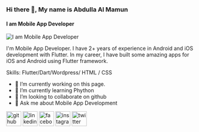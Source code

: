 ### Hi there 👋, My name is Abdulla Al Mamun
#### I am Mobile App Developer
![I am Mobile App Developer](https://scontent.fspd5-1.fna.fbcdn.net/v/t39.30808-6/307760946_1834332410242591_8184924969588274888_n.jpg?_nc_cat=101&ccb=1-7&_nc_sid=174925&_nc_eui2=AeE8g-VlhqvNOX1fo0gkzYhxH7ptZkTr2_Afum1mROvb8PhY2TEPiyQ8CKWa0itNc0AlEY87ukYMvv9jb7arwulf&_nc_ohc=waqO2tn6negAX_tat3j&_nc_ht=scontent.fspd5-1.fna&oh=00_AT9VPyyz6nfFpeZAUwlP7Kgq2zt2Mh-eIH5BUavhv30lTw&oe=634D2C26)

I'm Mobile App Developer. I have 2+ years of experience in Android and iOS development with Flutter. In my career, I have built some amazing apps for iOS and Android using Flutter framework.

Skills: Flutter/Dart/Wordpress/ HTML / CSS

- 🔭 I’m currently working on this page. 
- 🌱 I’m currently learning Phython 
- 👯 I’m looking to collaborate on github 
- 💬 Ask me about Mobile App Development 


[<img src='https://cdn.jsdelivr.net/npm/simple-icons@3.0.1/icons/github.svg' alt='github' height='40'>](https://github.com/https://github.com/AbdullaMamun15)  [<img src='https://cdn.jsdelivr.net/npm/simple-icons@3.0.1/icons/linkedin.svg' alt='linkedin' height='40'>](https://www.linkedin.com/in/https://www.linkedin.com/in/abdulla-mamun-636146225//)  [<img src='https://cdn.jsdelivr.net/npm/simple-icons@3.0.1/icons/facebook.svg' alt='facebook' height='40'>](https://www.facebook.com/https://www.facebook.com/abdullaalmamun1506)  [<img src='https://cdn.jsdelivr.net/npm/simple-icons@3.0.1/icons/instagram.svg' alt='instagram' height='40'>](https://www.instagram.com/https://www.instagram.com/mamun152001//)  [<img src='https://cdn.jsdelivr.net/npm/simple-icons@3.0.1/icons/twitter.svg' alt='twitter' height='40'>](https://twitter.com/https://twitter.com/Abdulla69424013)  

